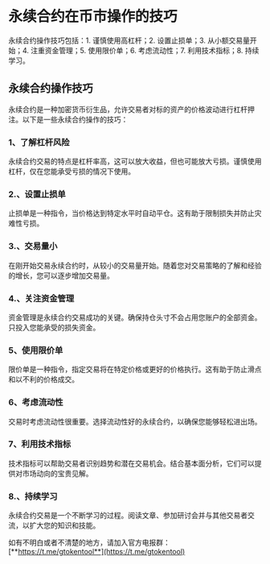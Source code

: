 # 永续合约在币市操作的技巧

永续合约操作技巧包括：1. 谨慎使用高杠杆；2. 设置止损单；3. 从小额交易量开始；4. 注重资金管理；5. 使用限价单；6. 考虑流动性；7. 利用技术指标；8. 持续学习。

## 永续合约操作技巧

永续合约是一种加密货币衍生品，允许交易者对标的资产的价格波动进行杠杆押注。以下是一些永续合约操作的技巧：

### 1、了解杠杆风险

永续合约交易的特点是杠杆率高，这可以放大收益，但也可能放大亏损。谨慎使用杠杆，仅在您能承受亏损的情况下使用。

### 2.、设置止损单

止损单是一种指令，当价格达到特定水平时自动平仓。这有助于限制损失并防止灾难性亏损。

### 3.、交易量小

在刚开始交易永续合约时，从较小的交易量开始。随着您对交易策略的了解和经验的增长，您可以逐步增加交易量。

### 4.、关注资金管理

资金管理是永续合约交易成功的关键。确保持仓头寸不会占用您账户的全部资金。只投入您能承受的损失资金。

### 5、使用限价单

限价单是一种指令，指定交易将在特定价格或更好的价格执行。这有助于防止滑点和以不利的价格成交。

### 6、考虑流动性

交易时考虑流动性很重要。选择流动性好的永续合约，以确保您能够轻松进出场。

### 7、利用技术指标

技术指标可以帮助交易者识别趋势和潜在交易机会。结合基本面分析，它们可以提供对市场动向的宝贵见解。

### 8.、持续学习

永续合约交易是一个不断学习的过程。阅读文章、参加研讨会并与其他交易者交流，以扩大您的知识和技能。

如有不明白或者不清楚的地方，请加入官方电报群：[**https://t.me/gtokentool**](https://t.me/gtokentool)
